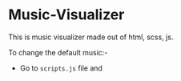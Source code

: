 # Music-Visualizer
 This is music visualizer made out of html, scss, js.

To change the default music:-
- Go to `scripts.js` file and 
